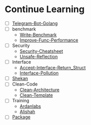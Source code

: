 # Continue Learning

- [ ] [Telegram-Bot-Golang](https://blog.devgenius.io/how-to-create-a-telegram-bot-in-golang-d30ce8b1bd58)
- [ ] benchmark
  - [Write-Benchmark](https://dave.cheney.net/2013/06/30/how-to-write-benchmarks-in-go) 
  - [Improve-Func-Performance](https://blog.logrocket.com/benchmarking-golang-improve-function-performance/)
- [ ] Security
  - [Security-Cheatsheet](https://snyk.io/blog/go-security-cheatsheet-for-go-developers/)
  - [Unsafe-Reflection](https://owasp.org/www-community/vulnerabilities/Unsafe_use_of_Reflection) 
- [ ] Interface
  - [Accept-Interface-Return_Struct](https://bryanftan.medium.com/accept-interfaces-return-structs-in-go-d4cab29a301b)
  - [Interface-Pollution](https://rakyll.org/interface-pollution/)
- [ ] [Shekan](https://virgool.io/@sina632/%D9%BE%DB%8C%D8%A7%D8%AF%D9%87-%D8%B3%D8%A7%D8%B2%DB%8C-%D9%BE%D8%B1%D9%88%DA%A9%D8%B3%DB%8C-goshkan-%D9%85%D8%B4%D8%A7%D8%A8%D9%87-%D8%B3%D8%A7%DB%8C%D8%AA-%D8%B4%DA%A9%D9%86-%D9%86%D9%88%D8%B4%D8%AA%D9%87-%D8%B4%D8%AF%D9%87-%D8%A8%D8%A7-%DA%AF%D9%88%D9%84%D9%86%DA%AF-qbpyyzsyfzoq)
- [ ] Clean-Code
  - [Clean-Architecture](https://blog.cleancoder.com/uncle-bob/2012/08/13/the-clean-architecture.html)
  - [Clean-Template](https://github.com/evrone/go-clean-template)
- [ ] Training
  - [Ardanlabs](https://github.com/ardanlabs/gotraining/tree/fc453becbbf0ef6ff8c658667dd09e5faf9d818f/topics/go)
  - [Alishah](https://github.com/mrAlishah/golangTraining)
- [ ] [Package](https://talk.gocasts.ir/t/topic/241?u=hasan)

